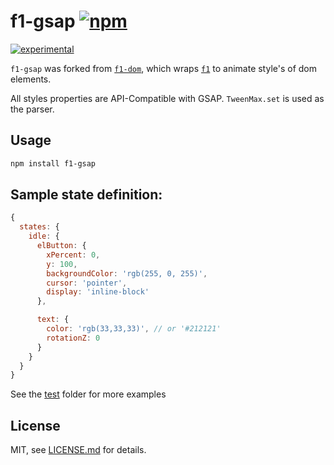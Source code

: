 # f1-gsap [![npm](https://img.shields.io/npm/v/f1-gsap.svg?style=flat-square)](https://www.npmjs.com/package/f1-gsap)

[![experimental](http://badges.github.io/stability-badges/dist/experimental.svg)](http://github.com/badges/stability-badges)

`f1-gsap` was forked from [`f1-dom`](https://github.com/Jam3/f1-dom), which wraps [`f1`](http://npmjs.com/f1) to animate style's of dom elements.

All styles properties are API-Compatible with GSAP. `TweenMax.set` is used as the parser.

## Usage

```bash
npm install f1-gsap
```

## Sample state definition:

```js
{
  states: {
    idle: {
      elButton: {
        xPercent: 0,
        y: 100,
        backgroundColor: 'rgb(255, 0, 255)',
        cursor: 'pointer',
        display: 'inline-block'
      },

      text: {
        color: 'rgb(33,33,33)', // or '#212121'
        rotationZ: 0
      }
    }
  }
}
```

See the [test](https://github.com/Jam3/f1-gsap/tree/master/test) folder for more examples

## License

MIT, see [LICENSE.md](http://github.com/jam3/f1-gsap/blob/master/LICENSE.md) for details.
